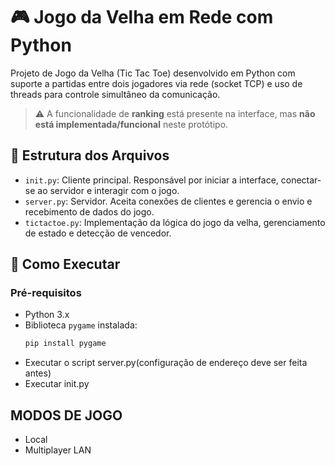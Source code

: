 # 🎮 Jogo da Velha em Rede com Python

Projeto de Jogo da Velha (Tic Tac Toe) desenvolvido em Python com suporte a partidas entre dois jogadores via rede (socket TCP) e uso de threads para controle simultâneo da comunicação.

> ⚠️ A funcionalidade de **ranking** está presente na interface, mas **não está implementada/funcional** neste protótipo.

## 📁 Estrutura dos Arquivos

- `init.py`: Cliente principal. Responsável por iniciar a interface, conectar-se ao servidor e interagir com o jogo.
- `server.py`: Servidor. Aceita conexões de clientes e gerencia o envio e recebimento de dados do jogo.
- `tictactoe.py`: Implementação da lógica do jogo da velha, gerenciamento de estado e detecção de vencedor.

## 🚀 Como Executar

### Pré-requisitos

- Python 3.x
- Biblioteca `pygame` instalada:
  ```bash
  pip install pygame
- Executar o script server.py(configuração de endereço deve ser feita antes)
- Executar init.py

## MODOS DE JOGO

- Local
- Multiplayer LAN


 
